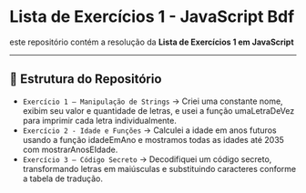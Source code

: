 # Lista de Exercícios 1 - JavaScript Bdf

este repositório contém a resolução da **Lista de Exercícios 1 em JavaScript**

---

## 📂 Estrutura do Repositório

- `Exercício 1 – Manipulação de Strings` → Criei uma constante nome, exibim seu valor e quantidade de letras, e usei a função umaLetraDeVez para imprimir cada letra individualmente.
- `Exercício 2 - Idade e Funções` → Calculei a idade em anos futuros usando a função idadeEmAno e mostramos todas as idades até 2035 com mostrarAnosEIdade.
- `Exercício 3 – Código Secreto` → Decodifiquei um código secreto, transformando letras em maiúsculas e substituindo caracteres conforme a tabela de tradução.

